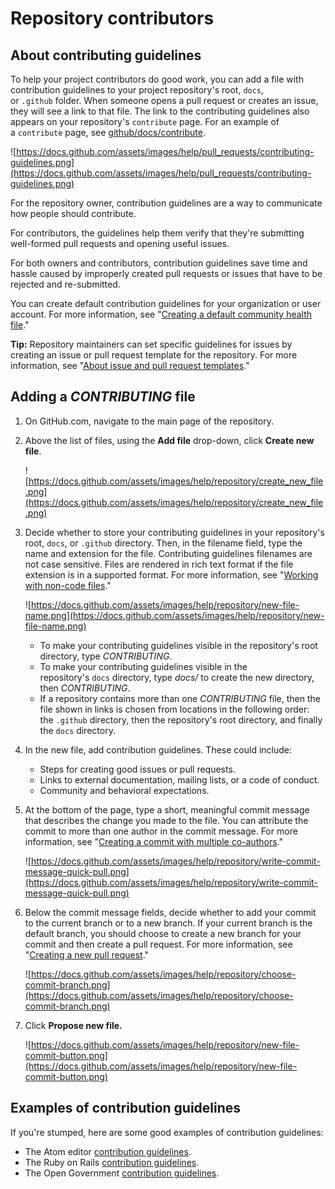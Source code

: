 # R**epository contributors**

## **About contributing guidelines**

To help your project contributors do good work, you can add a file with contribution guidelines to your project repository's root, `docs`, or `.github` folder. When someone opens a pull request or creates an issue, they will see a link to that file. The link to the contributing guidelines also appears on your repository's `contribute` page. For an example of a `contribute` page, see [github/docs/contribute](https://github.com/github/docs/contribute).

![https://docs.github.com/assets/images/help/pull_requests/contributing-guidelines.png](https://docs.github.com/assets/images/help/pull_requests/contributing-guidelines.png)

For the repository owner, contribution guidelines are a way to communicate how people should contribute.

For contributors, the guidelines help them verify that they're submitting well-formed pull requests and opening useful issues.

For both owners and contributors, contribution guidelines save time and hassle caused by improperly created pull requests or issues that have to be rejected and re-submitted.

You can create default contribution guidelines for your organization or user account. For more information, see "[Creating a default community health file](https://docs.github.com/en/communities/setting-up-your-project-for-healthy-contributions/creating-a-default-community-health-file)."

**Tip:** Repository maintainers can set specific guidelines for issues by creating an issue or pull request template for the repository. For more information, see "[About issue and pull request templates](https://docs.github.com/en/articles/about-issue-and-pull-request-templates)."

## **Adding a *CONTRIBUTING* file**

1. On GitHub.com, navigate to the main page of the repository.
2. Above the list of files, using the **Add file** drop-down, click **Create new file**.
    
    ![https://docs.github.com/assets/images/help/repository/create_new_file.png](https://docs.github.com/assets/images/help/repository/create_new_file.png)
    
3. Decide whether to store your contributing guidelines in your repository's root, `docs`, or `.github` directory. Then, in the filename field, type the name and extension for the file. Contributing guidelines filenames are not case sensitive. Files are rendered in rich text format if the file extension is in a supported format. For more information, see "[Working with non-code files](https://docs.github.com/en/repositories/working-with-files/using-files/working-with-non-code-files#rendering-differences-in-prose-documents)."
    
    ![https://docs.github.com/assets/images/help/repository/new-file-name.png](https://docs.github.com/assets/images/help/repository/new-file-name.png)
    
    - To make your contributing guidelines visible in the repository's root directory, type *CONTRIBUTING*.
    - To make your contributing guidelines visible in the repository's `docs` directory, type *docs/* to create the new directory, then *CONTRIBUTING*.
    - If a repository contains more than one *CONTRIBUTING* file, then the file shown in links is chosen from locations in the following order: the `.github` directory, then the repository's root directory, and finally the `docs` directory.
4. In the new file, add contribution guidelines. These could include:
    - Steps for creating good issues or pull requests.
    - Links to external documentation, mailing lists, or a code of conduct.
    - Community and behavioral expectations.
5. At the bottom of the page, type a short, meaningful commit message that describes the change you made to the file. You can attribute the commit to more than one author in the commit message. For more information, see "[Creating a commit with multiple co-authors](https://docs.github.com/en/articles/creating-a-commit-with-multiple-authors)."
    
    ![https://docs.github.com/assets/images/help/repository/write-commit-message-quick-pull.png](https://docs.github.com/assets/images/help/repository/write-commit-message-quick-pull.png)
    
6. Below the commit message fields, decide whether to add your commit to the current branch or to a new branch. If your current branch is the default branch, you should choose to create a new branch for your commit and then create a pull request. For more information, see "[Creating a new pull request](https://docs.github.com/en/articles/creating-a-pull-request)."
    
    ![https://docs.github.com/assets/images/help/repository/choose-commit-branch.png](https://docs.github.com/assets/images/help/repository/choose-commit-branch.png)
    
7. Click **Propose new file.**
    
    ![https://docs.github.com/assets/images/help/repository/new-file-commit-button.png](https://docs.github.com/assets/images/help/repository/new-file-commit-button.png)
    

## **Examples of contribution guidelines**

If you're stumped, here are some good examples of contribution guidelines:

- The Atom editor [contribution guidelines](https://github.com/atom/atom/blob/master/CONTRIBUTING.md).
- The Ruby on Rails [contribution guidelines](https://github.com/rails/rails/blob/master/CONTRIBUTING.md).
- The Open Government [contribution guidelines](https://github.com/opengovernment/opengovernment/blob/master/CONTRIBUTING.md).
